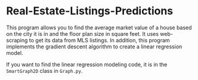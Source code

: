 # Real-Estate-Listings-Predictions

This program allows you to find the average market value of a house based on the city it is in and the floor plan size in square feet. It uses web-scraping to get its data from MLS listings. In addition, this program implements the gradient descent algorithm to create a linear regression model.

If you want to find the linear regression modeling code, it is in the `SmartGraph2D` class in `Graph.py`.
